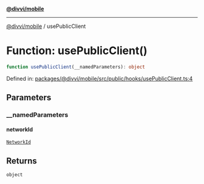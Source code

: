 [**@divvi/mobile**](../README.md)

---

[@divvi/mobile](../README.md) / usePublicClient

# Function: usePublicClient()

```ts
function usePublicClient(__namedParameters): object
```

Defined in: [packages/@divvi/mobile/src/public/hooks/usePublicClient.ts:4](https://github.com/divvixyz/divvi-mobile/blob/main/packages/@divvi/mobile/src/public/hooks/usePublicClient.ts#L4)

## Parameters

### \_\_namedParameters

#### networkId

[`NetworkId`](../type-aliases/NetworkId.md)

## Returns

`object`
